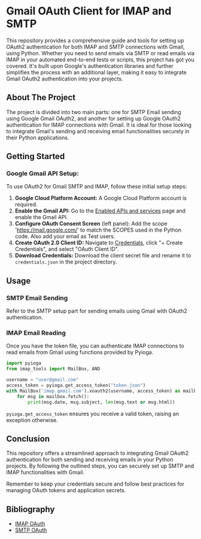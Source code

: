 # Gmail OAuth Client for IMAP and SMTP

This repository provides a comprehensive guide and tools for setting up OAuth2 authentication for both IMAP and SMTP connections with Gmail, using Python. Whether you need to send emails via SMTP or read emails via IMAP in your automated end-to-end tests or scripts, this project has got you covered. It's built upon Google's authentication libraries and further simplifies the process with an additional layer, making it easy to integrate Gmail OAuth2 authentication into your projects.

## About The Project

The project is divided into two main parts: one for SMTP Email sending using Google Gmail OAuth2, and another for setting up Google OAuth2 authentication for IMAP connections with Gmail. It is ideal for those looking to integrate Gmail's sending and receiving email functionalities securely in their Python applications.

## Getting Started

### Google Gmail API Setup:

To use OAuth2 for Gmail SMTP and IMAP, follow these initial setup steps:

1. **Google Cloud Platform Account:** A Google Cloud Platform account is required.
2. **Enable the Gmail API:** Go to the [Enabled APIs and services](https://console.cloud.google.com/apis/dashboard) page and enable the Gmail API.
3. **Configure OAuth Consent Screen** (left panel): Add the scope 'https://mail.google.com/' to match the SCOPES used in the Python code. Also add your email as Test users.
4. **Create OAuth 2.0 Client ID:** Navigate to [Credentials](https://console.cloud.google.com/apis/credentials), click "+ Create Credentials", and select "OAuth Client ID".
5. **Download Credentials:** Download the client secret file and rename it to `credentials.json` in the project directory.


## Usage

### SMTP Email Sending

Refer to the SMTP setup part for sending emails using Gmail with OAuth2 authentication.

### IMAP Email Reading

Once you have the token file, you can authenticate IMAP connections to read emails from Gmail using functions provided by Pyioga.

```python
import pyioga
from imap_tools import MailBox, AND

username = "user@gmail.com"
access_token = pyioga.get_access_token("token.json")
with MailBox('imap.gmail.com').xoauth2(username, access_token) as mailbox:
    for msg in mailbox.fetch():
        print(msg.date, msg.subject, len(msg.text or msg.html))
```

`pyioga.get_access_token` ensures you receive a valid token, raising an exception otherwise.

## Conclusion

This repository offers a streamlined approach to integrating Gmail OAuth2 authentication for both sending and receiving emails in your Python projects. By following the outlined steps, you can securely set up SMTP and IMAP functionalities with Gmail.

Remember to keep your credentials secure and follow best practices for managing OAuth tokens and application secrets.

## Bibliography
- [IMAP OAuth](https://github.com/mbroton/pyioga/blob/main/README.md)
- [SMTP OAuth](https://github.com/zamyen/smtp_oauth_python_gmail/blob/main/main.py)
